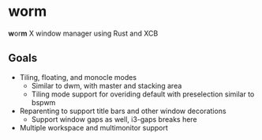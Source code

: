 # worm
<b>w</b>or<b>m</b> X window manager using Rust and XCB

## Goals
* Tiling, floating, and monocle modes
    * Similar to dwm, with master and stacking area
    * Tiling mode support for overiding default with preselection similar to bspwm
* Reparenting to support title bars and other window decorations
    * Support window gaps as well, i3-gaps breaks here
* Multiple workspace and multimonitor support
